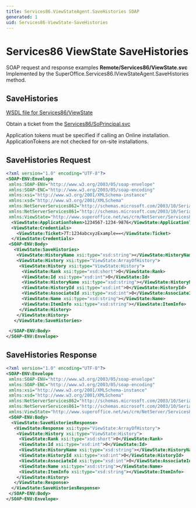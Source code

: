 ```yaml
---
title: Services86.ViewStateAgent.SaveHistories SOAP
generated: 1
uid: Services86-ViewState-SaveHistories
---
```


# Services86 ViewState SaveHistories

SOAP request and response examples **Remote/Services86/ViewState.svc**
Implemented by the <see cref="M:SuperOffice.Services86.IViewStateAgent.SaveHistories">SuperOffice.Services86.IViewStateAgent.SaveHistories</see> method.

## SaveHistories

[WSDL file for Services86/ViewState](../Services86-ViewState.md)

Obtain a ticket from the [Services86/SoPrincipal.svc](../SoPrincipal/index.md)

Application tokens must be specified if calling an Online installation. ApplicationTokens are not checked for on-site installations.

## SaveHistories Request

```xml
<?xml version="1.0" encoding="UTF-8"?>
<SOAP-ENV:Envelope
 xmlns:SOAP-ENV="http://www.w3.org/2003/05/soap-envelope"
 xmlns:SOAP-ENC="http://www.w3.org/2003/05/soap-encoding"
 xmlns:xsi="http://www.w3.org/2001/XMLSchema-instance"
 xmlns:xsd="http://www.w3.org/2001/XMLSchema"
 xmlns:NetServerServices862="http://schemas.microsoft.com/2003/10/Serialization/Arrays"
 xmlns:NetServerServices861="http://schemas.microsoft.com/2003/10/Serialization/"
 xmlns:ViewState="http://www.superoffice.net/ws/crm/NetServer/Services86">
  <ViewState:ApplicationToken>1234567-1234-9876</ViewState:ApplicationToken>
  <ViewState:Credentials>
    <ViewState:Ticket>7T:1234abcxyzExample==</ViewState:Ticket>
  </ViewState:Credentials>
 <SOAP-ENV:Body>
   <ViewState:SaveHistories>
    <ViewState:HistoryName xsi:type="xsd:string"></ViewState:HistoryName>
    <ViewState:History xsi:type="ViewState:ArrayOfHistory">
     <ViewState:History xsi:type="ViewState:History">
      <ViewState:Rank xsi:type="xsd:short">0</ViewState:Rank>
      <ViewState:Id xsi:type="xsd:int">0</ViewState:Id>
      <ViewState:HistoryName xsi:type="xsd:string"></ViewState:HistoryName>
      <ViewState:HistoryId xsi:type="xsd:int">0</ViewState:HistoryId>
      <ViewState:AssociateId xsi:type="xsd:int">0</ViewState:AssociateId>
      <ViewState:Name xsi:type="xsd:string"></ViewState:Name>
      <ViewState:ItemInfo xsi:type="xsd:string"></ViewState:ItemInfo>
     </ViewState:History>
    </ViewState:History>
   </ViewState:SaveHistories>

 </SOAP-ENV:Body>
</SOAP-ENV:Envelope>

```

## SaveHistories Response

```xml
<?xml version="1.0" encoding="UTF-8"?>
<SOAP-ENV:Envelope
 xmlns:SOAP-ENV="http://www.w3.org/2003/05/soap-envelope"
 xmlns:SOAP-ENC="http://www.w3.org/2003/05/soap-encoding"
 xmlns:xsi="http://www.w3.org/2001/XMLSchema-instance"
 xmlns:xsd="http://www.w3.org/2001/XMLSchema"
 xmlns:NetServerServices862="http://schemas.microsoft.com/2003/10/Serialization/Arrays"
 xmlns:NetServerServices861="http://schemas.microsoft.com/2003/10/Serialization/"
 xmlns:ViewState="http://www.superoffice.net/ws/crm/NetServer/Services86">
 <SOAP-ENV:Body>
  <ViewState:SaveHistoriesResponse>
   <ViewState:Response xsi:type="ViewState:ArrayOfHistory">
    <ViewState:History xsi:type="ViewState:History">
     <ViewState:Rank xsi:type="xsd:short">0</ViewState:Rank>
     <ViewState:Id xsi:type="xsd:int">0</ViewState:Id>
     <ViewState:HistoryName xsi:type="xsd:string"></ViewState:HistoryName>
     <ViewState:HistoryId xsi:type="xsd:int">0</ViewState:HistoryId>
     <ViewState:AssociateId xsi:type="xsd:int">0</ViewState:AssociateId>
     <ViewState:Name xsi:type="xsd:string"></ViewState:Name>
     <ViewState:ItemInfo xsi:type="xsd:string"></ViewState:ItemInfo>
    </ViewState:History>
   </ViewState:Response>
  </ViewState:SaveHistoriesResponse>
 </SOAP-ENV:Body>
</SOAP-ENV:Envelope>

```
